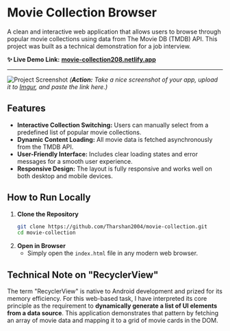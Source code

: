 # Movie Collection Browser

A clean and interactive web application that allows users to browse through popular movie collections using data from The Movie DB (TMDB) API. This project was built as a technical demonstration for a job interview.

**✨ Live Demo Link:** [**movie-collection208.netlify.app**](https://movie-collection208.netlify.app/)

---

![Project Screenshot](https://i.imgur.com/your-screenshot-url.png)
*(**Action:** Take a nice screenshot of your app, upload it to [Imgur](https://imgur.com/upload), and paste the link here.)*

## Features

-   **Interactive Collection Switching:** Users can manually select from a predefined list of popular movie collections.
-   **Dynamic Content Loading:** All movie data is fetched asynchronously from the TMDB API.
-   **User-Friendly Interface:** Includes clear loading states and error messages for a smooth user experience.
-   **Responsive Design:** The layout is fully responsive and works well on both desktop and mobile devices.

## How to Run Locally

1.  **Clone the Repository**
    ```bash
    git clone https://github.com/Tharshan2004/movie-collection.git
    cd movie-collection
    ```
2.  **Open in Browser**
    -   Simply open the `index.html` file in any modern web browser.

## Technical Note on "RecyclerView"

The term "RecyclerView" is native to Android development and prized for its memory efficiency. For this web-based task, I have interpreted its core principle as the requirement to **dynamically generate a list of UI elements from a data source**. This application demonstrates that pattern by fetching an array of movie data and mapping it to a grid of movie cards in the DOM.
